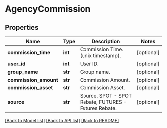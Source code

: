 # AgencyCommission

## Properties
Name | Type | Description | Notes
------------ | ------------- | ------------- | -------------
**commission_time** | **int** | Commission Time. (unix timestamp). | [optional] 
**user_id** | **int** | User ID. | [optional] 
**group_name** | **str** | Group name. | [optional] 
**commission_amount** | **str** | Commission Amount. | [optional] 
**commission_asset** | **str** | Commission Asset. | [optional] 
**source** | **str** | Source. SPOT - SPOT Rebate, FUTURES - Futures Rebate. | [optional] 

[[Back to Model list]](../README.md#documentation-for-models) [[Back to API list]](../README.md#documentation-for-api-endpoints) [[Back to README]](../README.md)



